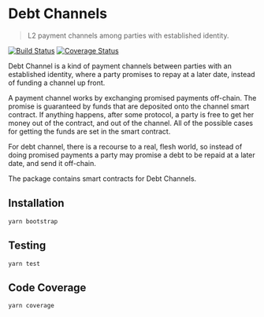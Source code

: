 # Debt Channels

> L2 payment channels among parties with established identity.

[![Build Status](https://img.shields.io/circleci/project/github/OnderPlatform/debt_channel/master.svg)](https://circleci.com/gh/OnderPlatform/debt_channel)
[![Coverage Status](https://img.shields.io/coveralls/github/OnderPlatform/debt_channel/master.svg)](https://coveralls.io/github/OnderPlatform/debt_channel?branch=master)

Debt Channel is a kind of payment channels between parties with an established identity, where a party promises
to repay at a later date, instead of funding a channel up front.

A payment channel works by exchanging promised payments off-chain. The promise is guaranteed by funds
that are deposited onto the channel smart contract. If anything happens, after some protocol,
a party is free to get her money out of the contract, and out of the channel.
All of the possible cases for getting the funds are set in the smart contract.

For debt channel, there is a recourse to a real, flesh world, so instead of doing promised
payments a party may promise a debt to be repaid at a later date, and send it off-chain.

The package contains smart contracts for Debt Channels.

## Installation

```
yarn bootstrap
```

## Testing
```
yarn test
```

## Code Coverage
```
yarn coverage
```
